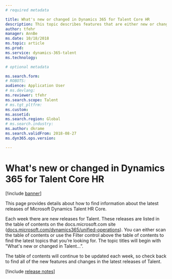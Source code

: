 ```yaml
---
# required metadata

title: What's new or changed in Dynamics 365 for Talent Core HR
description: This topic describes features that are either new or changed in Microsoft Dynamics 365 for Talent Core HR.
author: tfehr
manager: AnnBe
ms.date: 10/18/2018
ms.topic: article
ms.prod: 
ms.service: dynamics-365-talent
ms.technology: 

# optional metadata

ms.search.form: 
# ROBOTS: 
audience: Application User
# ms.devlang: 
ms.reviewer: tfehr
ms.search.scope: Talent
# ms.tgt_pltfrm: 
ms.custom: 
ms.assetid: 
ms.search.region: Global
# ms.search.industry: 
ms.author: dkrame
ms.search.validFrom: 2018-08-27
ms.dyn365.ops.version: 

---
```


# What's new or changed in Dynamics 365 for Talent Core HR 

[!include [banner](includes/banner.md)]

This page provides details about how to find information about the latest releases of Microsoft Dynamics Talent HR Core.

Each week there are new releases for Talent. These releases are listed in the table of contents on the docs.microsoft.com site ([docs.microsoft.com/dynamics365/unified-operations](../index.md)). You can either scan the table of contents or use the Filter control above the table of contents to find the latest topics that you’re looking for. The topic titles will begin with "What's new or changed in Talent…”.

The table of contents will continue to be updated each week, so check back to find all of the new features and changes in the latest releases of Talent.

[!include [release notes](../fin-and-ops/includes/release-notes.md)]
